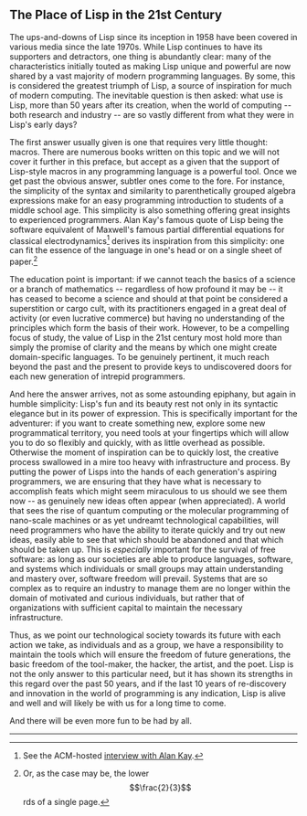 ## The Place of Lisp in the 21st Century

The ups-and-downs of Lisp since its inception in 1958 have been covered in various media since the late 1970s. While Lisp continues to have its supporters and detractors, one thing is abundantly clear: many of the characteristics initially touted as making Lisp unique and powerful are now shared by a vast majority of modern programming languages. By some, this is considered the greatest triumph of Lisp, a source of inspiration for much of modern computing. The inevitable question is then asked: what use is Lisp, more than 50 years after its creation, when the world of computing -- both research and industry -- are so vastly different from what they were in Lisp's early days?

The first answer usually given is one that requires very little thought: macros. There are numerous books written on this topic and we will not cover it further in this preface, but accept as a given that the support of Lisp-style macros in any programming language is a powerful tool. Once we get past the obvious answer, subtler ones come to the fore. For instance, the simplicity of the syntax and similarity to parenthetically grouped algebra expressions make for an easy programming introduction to students of a middle school age. This simplicity is also something offering great insights to experienced programmers. Alan Kay's famous quote of Lisp being the software equivalent of Maxwell's famous partial differential equations for classical electrodynamics[^1] derives its inspiration from this simplicity: one can fit the essence of the language in one's head or on a single sheet of paper.[^2]

The education point is important: if we cannot teach the basics of a science or a branch of mathematics -- regardless of how profound it may be -- it has ceased to become a science and should at that point be considered a superstition or cargo cult, with its practitioners engaged in a great deal of activity (or even lucrative commerce) but having no understanding of the principles which form the basis of their work. However, to be a compelling focus of study, the value of Lisp in the 21st century most hold more than simply the promise of clarity and the means by which one might create domain-specific languages. To be genuinely pertinent, it much reach beyond the past and the present to provide keys to undiscovered doors for each new generation of intrepid programmers.

And here the answer arrives, not as some astounding epiphany, but again in humble simplicity: Lisp's fun and its beauty rest not only in its syntactic elegance but in its power of expression. This is specifically important for the adventurer: if you want to create something new, explore some new programmatical territory, you need tools at your fingertips which will allow you to do so flexibly and quickly, with as little overhead as possible. Otherwise the moment of inspiration can be to quickly lost, the creative process swallowed in a mire too heavy with infrastructure and process. By putting the power of Lisps into the hands of each generation's aspiring programmers, we are ensuring that they have what is necessary to accomplish feats which might seem miraculous to us should we see them now -- as genuinely new ideas often appear (when appreciated). A world that sees the rise of quantum computing or the molecular programming of nano-scale machines or as yet undreamt technological capabilities, will need programmers who have the ability to iterate quickly and try out new ideas, easily able to see that which should be abandoned and that which should be taken up. This is *especially* important for the survival of free software: as long as our societies are able to produce languages, software, and systems which individuals or small groups may attain understanding and mastery over, software freedom will prevail. Systems that are so complex as to require an industry to manage them are no longer within the domain of motivated and curious individuals, but rather that of organizations with sufficient capital to maintain the necessary infrastructure.

Thus, as we point our technological society towards its future with each action we take, as individuals and as a group, we have a responsibility to maintain the tools which will ensure the freedom of future generations, the basic freedom of the tool-maker, the hacker, the artist, and the poet. Lisp is not the only answer to this particular need, but it has shown its strengths in this regard over the past 50 years, and if the last 10 years of re-discovery and innovation in the world of programming is any indication, Lisp is alive and well and will likely be with us for a long time to come.

And there will be even more fun to be had by all.

----

[^1]: See the ACM-hosted [interview with Alan Kay](http://queue.acm.org/detail.cfm?id=1039523).

[^2]: Or, as the case may be, the lower $$\frac{2}{3}$$rds of a single page.
